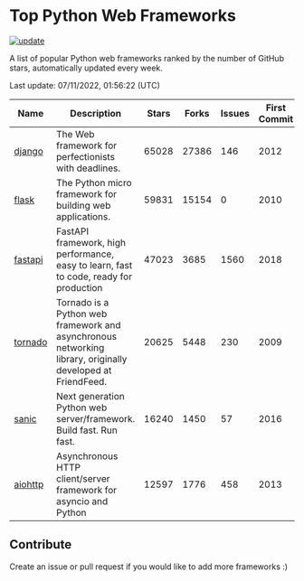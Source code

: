 # Top Python Web Frameworks

[![update](https://github.com/sunnysid3up/python-web-frameworks/actions/workflows/update.yml/badge.svg)](https://github.com/sunnysid3up/python-web-frameworks/actions/workflows/update.yml)

A list of popular Python web frameworks ranked by the number of GitHub stars, automatically updated every week.

Last update: 07/11/2022, 01:56:22 (UTC)

| Name          | Description          | Stars                     | Forks          | Issues               | First Commit        | Last Commit         |
|---------------|----------------------|---------------------------|----------------|----------------------|---------------------|---------------------|
| [django](https://github.com/django/django) | The Web framework for perfectionists with deadlines. | 65028 | 27386 | 146 | 2012 | 2022-07-10 |
| [flask](https://github.com/pallets/flask) | The Python micro framework for building web applications. | 59831 | 15154 | 0 | 2010 | 2022-07-11 |
| [fastapi](https://github.com/tiangolo/fastapi) | FastAPI framework, high performance, easy to learn, fast to code, ready for production | 47023 | 3685 | 1560 | 2018 | 2022-07-11 |
| [tornado](https://github.com/tornadoweb/tornado) | Tornado is a Python web framework and asynchronous networking library, originally developed at FriendFeed. | 20625 | 5448 | 230 | 2009 | 2022-07-10 |
| [sanic](https://github.com/sanic-org/sanic) | Next generation Python web server/framework. Build fast. Run fast. | 16240 | 1450 | 57 | 2016 | 2022-07-09 |
| [aiohttp](https://github.com/aio-libs/aiohttp) | Asynchronous HTTP client/server framework for asyncio and Python | 12597 | 1776 | 458 | 2013 | 2022-07-10 |

## Contribute 

Create an issue or pull request if you would like to add more frameworks :)